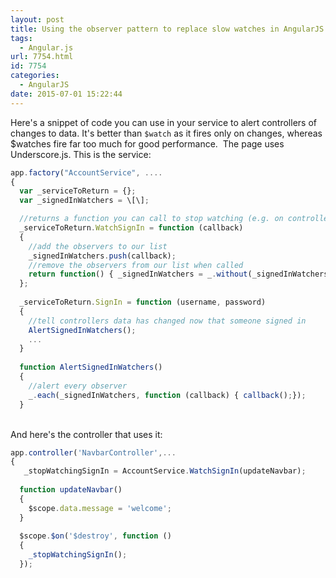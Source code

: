 ```yaml
---
layout: post
title: Using the observer pattern to replace slow watches in AngularJS
tags:
  - Angular.js
url: 7754.html
id: 7754
categories:
  - AngularJS
date: 2015-07-01 15:22:44
---
```


Here's a snippet of code you can use in your service to alert controllers of changes to data. It's better than `$watch` as it fires only on changes, whereas $watches fire far too much for good performance.  The page uses Underscore.js. This is the service:

```javascript
app.factory("AccountService", ....
{
  var _serviceToReturn = {};
  var _signedInWatchers = \[\];

  //returns a function you can call to stop watching (e.g. on controller destroy)
  _serviceToReturn.WatchSignIn = function (callback) 
  {
    //add the observers to our list
    _signedInWatchers.push(callback); 
    //remove the observers from our list when called
    return function() { _signedInWatchers = _.without(_signedInWatchers, callback); }; 
  };
  
  _serviceToReturn.SignIn = function (username, password)
  {            
    //tell controllers data has changed now that someone signed in
    AlertSignedInWatchers(); 
    ...
  }
  
  function AlertSignedInWatchers()
  {
    //alert every observer
    _.each(_signedInWatchers, function (callback) { callback();}); 
  }
```
<br/>
And here's the controller that uses it:

```javascript
app.controller('NavbarController',...
{
   _stopWatchingSignIn = AccountService.WatchSignIn(updateNavbar);
  
  function updateNavbar()
  {
    $scope.data.message = 'welcome';
  }
  
  $scope.$on('$destroy', function ()
  {
    _stopWatchingSignIn();        
  });
```
